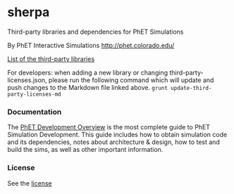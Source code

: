 sherpa
======

Third-party libraries and dependencies for PhET Simulations

By PhET Interactive Simulations
http://phet.colorado.edu/ 

[List of the third-party libraries](third-party-licenses.md)

For developers: when adding a new library or changing third-party-licenses.json, please run the following command
which will update and push changes to the Markdown file linked above.
`grunt update-third-party-licenses-md`

### Documentation
The [PhET Development Overview](http://bit.ly/phet-development-overview) is the most complete guide to PhET Simulation Development. This guide includes how
to obtain simulation code and its dependencies, notes about architecture & design, how to test and build the sims, as well as other important information.

### License
See the [license](LICENSE)
